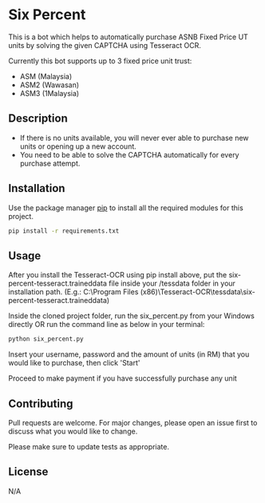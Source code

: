 # Six Percent
This is a bot which helps to automatically purchase ASNB Fixed Price UT units by solving the given CAPTCHA using Tesseract OCR. 

Currently this bot supports up to 3 fixed price unit trust:
- ASM (Malaysia)
- ASM2 (Wawasan)
- ASM3 (1Malaysia)

## Description
- If there is no units available, you will never ever able to purchase new units or opening up a new account.
- You need to be able to solve the CAPTCHA automatically for every purchase attempt.

## Installation
Use the package manager [pip](https://pip.pypa.io/en/stable/) to install all the required modules for this project.

```bash
pip install -r requirements.txt
```

## Usage
After you install the Tesseract-OCR using pip install above, put the six-percent-tesseract.traineddata file inside your /tessdata folder in your installation path. (E.g.: C:\Program Files (x86)\Tesseract-OCR\tessdata\six-percent-tesseract.traineddata)

Inside the cloned project folder, run the six_percent.py from your Windows directly OR run the command line as below in your terminal:
```bash
python six_percent.py
```
Insert your username, password and the amount of units (in RM) that you would like to purchase, then click 'Start'

Proceed to make payment if you have successfully purchase any unit

## Contributing
Pull requests are welcome. For major changes, please open an issue first to discuss what you would like to change.

Please make sure to update tests as appropriate.

## License
N/A
